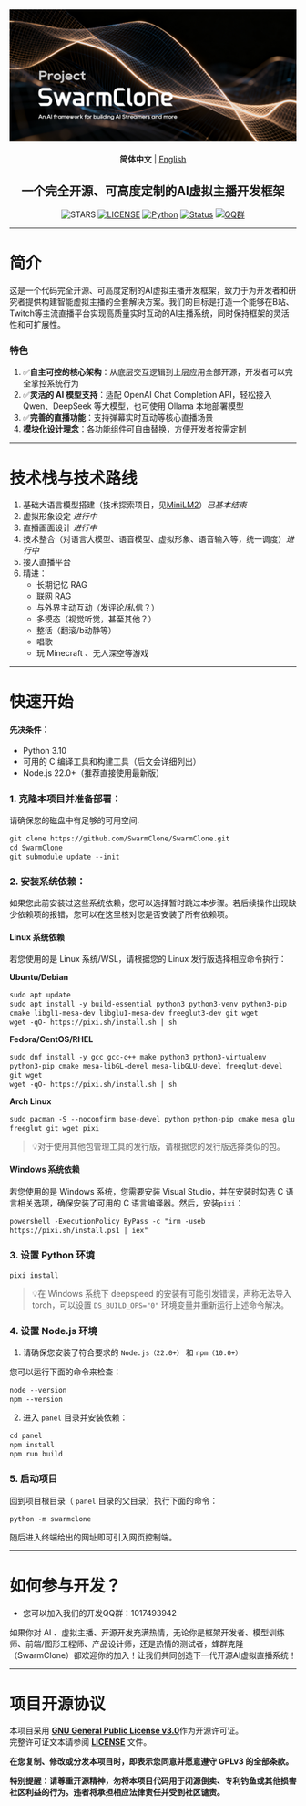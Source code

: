 <div align="center">
<img src="docs/assets/heading.png"/>
<br><br>
<strong>简体中文</strong> | <a href="./docs/README_en.md">English</a>
<br>
<h2>一个完全开源、可高度定制的AI虚拟主播开发框架</h2>
<!-下面这行空行千万别删->

![STARS](https://img.shields.io/github/stars/SwarmClone/SwarmClone?color=yellow&label=Github%20Stars)
[![LICENSE](https://img.shields.io/badge/LICENSE-GPLV3-red)](https://github.com/SwarmClone/SwarmClone/blob/main/LICENSE)
[![Python](https://img.shields.io/badge/Python-3.10~3.12-blue.svg)](https://www.python.org)
[![Status](https://img.shields.io/badge/Status-Active-brightgreen.svg)]()
[![QQ群](https://custom-icon-badges.demolab.com/badge/QQ群-1048307485-00BFFF?style=flat&logo=tencent-qq)](https://qm.qq.com/q/8IUfgmDqda)
</div>

---

# 简介

这是一个代码完全开源、可高度定制的AI虚拟主播开发框架，致力于为开发者和研究者提供构建智能虚拟主播的全套解决方案。我们的目标是打造一个能够在B站、Twitch等主流直播平台实现高质量实时互动的AI主播系统，同时保持框架的灵活性和可扩展性。

### 特色
1. ✅**自主可控的核心架构**：从底层交互逻辑到上层应用全部开源，开发者可以完全掌控系统行为
2. ✅**灵活的 AI 模型支持**：适配 OpenAI Chat Completion API，轻松接入 Qwen、DeepSeek 等大模型，也可使用 Ollama 本地部署模型
3. ✅**完善的直播功能**：支持弹幕实时互动等核心直播场景
4. **模块化设计理念**：各功能组件可自由替换，方便开发者按需定制

---

# 技术栈与技术路线
1) 基础大语言模型搭建（技术探索项目，见[MiniLM2](https://github.com/swarmclone/MiniLM2)）*已基本结束*
2) 虚拟形象设定 *进行中*
3) 直播画面设计 *进行中*
4) 技术整合（对语言大模型、语音模型、虚拟形象、语音输入等，统一调度）*进行中*
5) 接入直播平台
6) 精进：
    - 长期记忆 RAG
    - 联网 RAG
    - 与外界主动互动（发评论/私信？）
    - 多模态（视觉听觉，甚至其他？）
    - 整活（翻滚/b动静等）
    - 唱歌
    - 玩 Minecraft 、无人深空等游戏

---

# 快速开始
#### 先决条件：
- Python 3.10
- 可用的 C 编译工具和构建工具（后文会详细列出）
- Node.js 22.0+（推荐直接使用最新版）

### 1. 克隆本项目并准备部署：

请确保您的磁盘中有足够的可用空间.


```console
git clone https://github.com/SwarmClone/SwarmClone.git
cd SwarmClone
git submodule update --init
```

### 2. 安装系统依赖：

如果您此前安装过这些系统依赖，您可以选择暂时跳过本步骤。若后续操作出现缺少依赖项的报错，您可以在这里核对您是否安装了所有依赖项。

#### Linux 系统依赖

若您使用的是 Linux 系统/WSL，请根据您的 Linux 发行版选择相应命令执行：

**Ubuntu/Debian**

```console
sudo apt update
sudo apt install -y build-essential python3 python3-venv python3-pip cmake libgl1-mesa-dev libglu1-mesa-dev freeglut3-dev git wget
wget -qO- https://pixi.sh/install.sh | sh
```

**Fedora/CentOS/RHEL**
```console
sudo dnf install -y gcc gcc-c++ make python3 python3-virtualenv python3-pip cmake mesa-libGL-devel mesa-libGLU-devel freeglut-devel git wget
wget -qO- https://pixi.sh/install.sh | sh
```

**Arch Linux**
```console
sudo pacman -S --noconfirm base-devel python python-pip cmake mesa glu freeglut git wget pixi
```
>💡对于使用其他包管理工具的发行版，请根据您的发行版选择类似的包。

#### Windows 系统依赖

若您使用的是 Windows 系统，您需要安装 Visual Studio，并在安装时勾选 C 语言相关选项，确保安装了可用的 C 语言编译器。然后，安装`pixi`：
```console
powershell -ExecutionPolicy ByPass -c "irm -useb https://pixi.sh/install.ps1 | iex"
```

### 3. 设置 Python 环境
```console
pixi install
```
>💡在 Windows 系统下 deepspeed 的安装有可能引发错误，声称无法导入 torch，可以设置 `DS_BUILD_OPS="0"` 环境变量并重新运行上述命令解决。

### 4. 设置 Node.js 环境

1. 请确保您安装了符合要求的 `Node.js（22.0+）` 和 `npm（10.0+）`

您可以运行下面的命令来检查：
```console
node --version
npm --version
```

2. 进入 `panel` 目录并安装依赖：

```console
cd panel
npm install
npm run build
```

### 5. 启动项目
回到项目根目录（ `panel` 目录的父目录）执行下面的命令：
```console
python -m swarmclone
```
随后进入终端给出的网址即可引入网页控制端。

---

# 如何参与开发？
- 您可以加入我们的开发QQ群：1017493942

如果你对 AI 、虚拟主播、开源开发充满热情，无论你是框架开发者、模型训练师、前端/图形工程师、产品设计师，还是热情的测试者，蜂群克隆（SwarmClone）都欢迎你的加入！让我们共同创造下一代开源AI虚拟直播系统！

---

# 项目开源协议

本项目采用 [**GNU General Public License v3.0**](https://www.gnu.org/licenses/gpl-3.0.en.html)作为开源许可证。  
完整许可证文本请参阅 [**LICENSE**](/LICENSE) 文件。

**在您复制、修改或分发本项目时，即表示您同意并愿意遵守 GPLv3 的全部条款。**

**特别提醒：请尊重开源精神，勿将本项目代码用于闭源倒卖、专利钓鱼或其他损害社区利益的行为。违者将承担相应法律责任并受到社区谴责。**